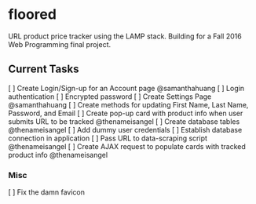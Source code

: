 # floored
URL product price tracker using the LAMP stack. Building for a Fall 2016 Web Programming final project.

## Current Tasks

[ ] Create Login/Sign-up for an Account page @samanthahuang
	[ ] Login authentication
	[ ] Encrypted password
[ ] Create Settings Page @samanthahuang 
	[ ] Create methods for updating First Name, Last Name, Password, and Email
[ ] Create pop-up card with product info when user submits URL to be tracked @thenameisangel
[ ] Create database tables @thenameisangel
	[ ] Add dummy user credentials
	[ ] Establish database connection in application 
[ ] Pass URL to data-scraping script @thenameisangel
[ ] Create AJAX request to populate cards with tracked product info @thenameisangel


### Misc
[ ] Fix the damn favicon
